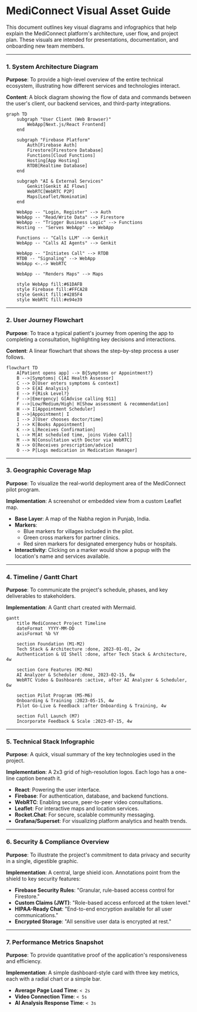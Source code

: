 # MediConnect Visual Asset Guide

This document outlines key visual diagrams and infographics that help explain the MediConnect platform's architecture, user flow, and project plan. These visuals are intended for presentations, documentation, and onboarding new team members.

---

### 1. System Architecture Diagram

**Purpose**: To provide a high-level overview of the entire technical ecosystem, illustrating how different services and technologies interact.

**Content**: A block diagram showing the flow of data and commands between the user's client, our backend services, and third-party integrations.

```mermaid
graph TD
    subgraph "User Client (Web Browser)"
        WebApp[Next.js/React Frontend]
    end

    subgraph "Firebase Platform"
        Auth[Firebase Auth]
        Firestore[Firestore Database]
        Functions[Cloud Functions]
        Hosting[App Hosting]
        RTDB[Realtime Database]
    end

    subgraph "AI & External Services"
        Genkit[Genkit AI Flows]
        WebRTC[WebRTC P2P]
        Maps[Leaflet/Nominatim]
    end
    
    WebApp -- "Login, Register" --> Auth
    WebApp -- "Read/Write Data" --> Firestore
    WebApp -- "Trigger Business Logic" --> Functions
    Hosting -- "Serves WebApp" --> WebApp
    
    Functions -- "Calls LLM" --> Genkit
    WebApp -- "Calls AI Agents" --> Genkit
    
    WebApp -- "Initiates Call" --> RTDB
    RTDB -- "Signaling" --> WebApp
    WebApp <-.-> WebRTC
    
    WebApp -- "Renders Maps" --> Maps

    style WebApp fill:#61DAFB
    style Firebase fill:#FFCA28
    style Genkit fill:#4285F4
    style WebRTC fill:#e94e39
```

---

### 2. User Journey Flowchart

**Purpose**: To trace a typical patient's journey from opening the app to completing a consultation, highlighting key decisions and interactions.

**Content**: A linear flowchart that shows the step-by-step process a user follows.

```mermaid
flowchart TD
    A[Patient opens app] --> B{Symptoms or Appointment?}
    B -->|Symptoms| C[AI Health Assessor]
    C --> D[User enters symptoms & context]
    D --> E{AI Analysis}
    E --> F{Risk Level?}
    F -->|Emergency| G[Advise calling 911]
    F -->|Low/Medium/High| H[Show assessment & recommendation]
    H --> I[Appointment Scheduler]
    B -->|Appointment| I
    I --> J[User chooses doctor/time]
    J --> K[Books Appointment]
    K --> L[Receives Confirmation]
    L --> M[At scheduled time, joins Video Call]
    M --> N[Consultation with Doctor via WebRTC]
    N --> O[Receives prescription/advice]
    O --> P[Logs medication in Medication Manager]
```

---

### 3. Geographic Coverage Map

**Purpose**: To visualize the real-world deployment area of the MediConnect pilot program.

**Implementation**: A screenshot or embedded view from a custom Leaflet map.
-   **Base Layer**: A map of the Nabha region in Punjab, India.
-   **Markers**:
    -   Blue markers for villages included in the pilot.
    -   Green cross markers for partner clinics.
    -   Red siren markers for designated emergency hubs or hospitals.
-   **Interactivity**: Clicking on a marker would show a popup with the location's name and services available.

---

### 4. Timeline / Gantt Chart

**Purpose**: To communicate the project's schedule, phases, and key deliverables to stakeholders.

**Implementation**: A Gantt chart created with Mermaid.

```mermaid
gantt
    title MediConnect Project Timeline
    dateFormat  YYYY-MM-DD
    axisFormat %b %Y
    
    section Foundation (M1-M2)
    Tech Stack & Architecture :done, 2023-01-01, 2w
    Authentication & UI Shell :done, after Tech Stack & Architecture, 4w
    
    section Core Features (M2-M4)
    AI Analyzer & Scheduler :done, 2023-02-15, 6w
    WebRTC Video & Dashboards :active, after AI Analyzer & Scheduler, 6w
    
    section Pilot Program (M5-M6)
    Onboarding & Training :2023-05-15, 4w
    Pilot Go-Live & Feedback :after Onboarding & Training, 4w
    
    section Full Launch (M7)
    Incorporate Feedback & Scale :2023-07-15, 4w
```

---

### 5. Technical Stack Infographic

**Purpose**: A quick, visual summary of the key technologies used in the project.

**Implementation**: A 2x3 grid of high-resolution logos. Each logo has a one-line caption beneath it.
-   **React**: Powering the user interface.
-   **Firebase**: For authentication, database, and backend functions.
-   **WebRTC**: Enabling secure, peer-to-peer video consultations.
-   **Leaflet**: For interactive maps and location services.
-   **Rocket.Chat**: For secure, scalable community messaging.
-   **Grafana/Superset**: For visualizing platform analytics and health trends.

---

### 6. Security & Compliance Overview

**Purpose**: To illustrate the project's commitment to data privacy and security in a single, digestible graphic.

**Implementation**: A central, large shield icon. Annotations point from the shield to key security features:
-   **Firebase Security Rules**: "Granular, rule-based access control for Firestore."
-   **Custom Claims (JWT)**: "Role-based access enforced at the token level."
-   **HIPAA-Ready Chat**: "End-to-end encryption available for all user communications."
-   **Encrypted Storage**: "All sensitive user data is encrypted at rest."

---

### 7. Performance Metrics Snapshot

**Purpose**: To provide quantitative proof of the application's responsiveness and efficiency.

**Implementation**: A simple dashboard-style card with three key metrics, each with a radial chart or a simple bar.
-   **Average Page Load Time**: `< 2s`
-   **Video Connection Time**: `< 5s`
-   **AI Analysis Response Time**: `< 3s`
